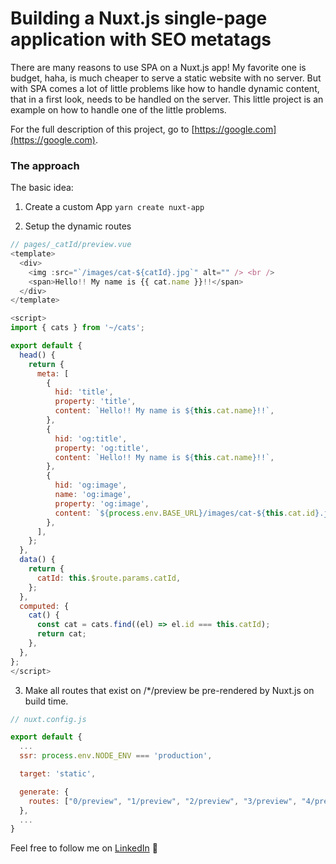 # Building a Nuxt.js single-page application with SEO metatags

There are many reasons to use SPA on a Nuxt.js app! My favorite one is budget, haha, is much cheaper to serve a static website with no server. But with SPA comes a lot of little problems like how to handle dynamic content, that in a first look, needs to be handled on the server. This little project is an example on how to handle one of the little problems.

For the full description of this project, go to [https://google.com](https://google.com).

### The approach

The basic idea:

1. Create a custom App `yarn create nuxt-app`

2. Setup the dynamic routes

```js
// pages/_catId/preview.vue
<template>
  <div>
    <img :src="`/images/cat-${catId}.jpg`" alt="" /> <br />
    <span>Hello!! My name is {{ cat.name }}!!</span>
  </div>
</template>

<script>
import { cats } from '~/cats';

export default {
  head() {
    return {
      meta: [
        {
          hid: 'title',
          property: 'title',
          content: `Hello!! My name is ${this.cat.name}!!`,
        },
        {
          hid: 'og:title',
          property: 'og:title',
          content: `Hello!! My name is ${this.cat.name}!!`,
        },
        {
          hid: 'og:image',
          name: 'og:image',
          property: 'og:image',
          content: `${process.env.BASE_URL}/images/cat-${this.cat.id}.jpg`,
        },
      ],
    };
  },
  data() {
    return {
      catId: this.$route.params.catId,
    };
  },
  computed: {
    cat() {
      const cat = cats.find((el) => el.id === this.catId);
      return cat;
    },
  },
};
</script>
```

3. Make all routes that exist on /*/preview be pre-rendered by Nuxt.js on build time.

```js
// nuxt.config.js

export default {
  ...
  ssr: process.env.NODE_ENV === 'production',

  target: 'static',

  generate: {
    routes: ["0/preview", "1/preview", "2/preview", "3/preview", "4/preview"],
  },
  ...
}
```

Feel free to follow me on [LinkedIn](https://www.linkedin.com/in/brunocordioli072/) 🤙
